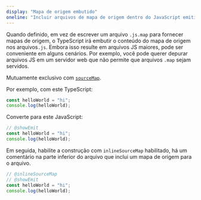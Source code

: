 ```yaml
---
display: "Mapa de origem embutido"
oneline: "Incluir arquivos de mapa de origem dentro do JavaScript emitido"
---
```


Quando definido, em vez de escrever um arquivo `.js.map` para fornecer mapas de origem, o TypeScript irá embutir o conteúdo do mapa de origem nos arquivos`.js`.
Embora isso resulte em arquivos JS maiores, pode ser conveniente em alguns cenários.
Por exemplo, você pode querer depurar arquivos JS em um servidor web que não permite que arquivos `.map` sejam servidos.

Mutuamente exclusivo com [`sourceMap`](#sourceMap).

Por exemplo, com este TypeScript:

```ts
const helloWorld = "hi";
console.log(helloWorld);
```

Converte para este JavaScript:

```ts twoslash
// @showEmit
const helloWorld = "hi";
console.log(helloWorld);
```

Em seguida, habilite a construção com `inlineSourceMap` habilitado, há um comentário na parte inferior do arquivo que inclui um mapa de origem para o arquivo.

```ts twoslash
// @inlineSourceMap
// @showEmit
const helloWorld = "hi";
console.log(helloWorld);
```
